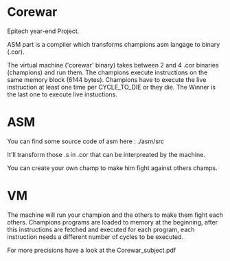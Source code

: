 # Corewar

Epitech year-end Project.

ASM part is a compiler which transforms champions asm langage to binary (.cor).

The virtual machine ('corewar' binary) takes between 2 and 4 .cor binaries (champions) and run them.
The champions execute instructions on the same memory block (6144 bytes).
Champions have to execute the live instruction at least one time per CYCLE_TO_DIE or they die.
The Winner is the last one to execute live instuctions.

# ASM

You can find some source code of asm here : ./asm/src

It'll transform those .s in .cor that can be interpreated by the machine.

You can create your own champ to make him fight against others champs.

# VM

The machine will run your champion and the others to make them fight each others.
Champions programs are loaded to memory at the beginning, after this instructions are fetched and executed for each program, each instruction needs a different number of cycles to be executed.

For more precisions have a look at the Corewar_subject.pdf
